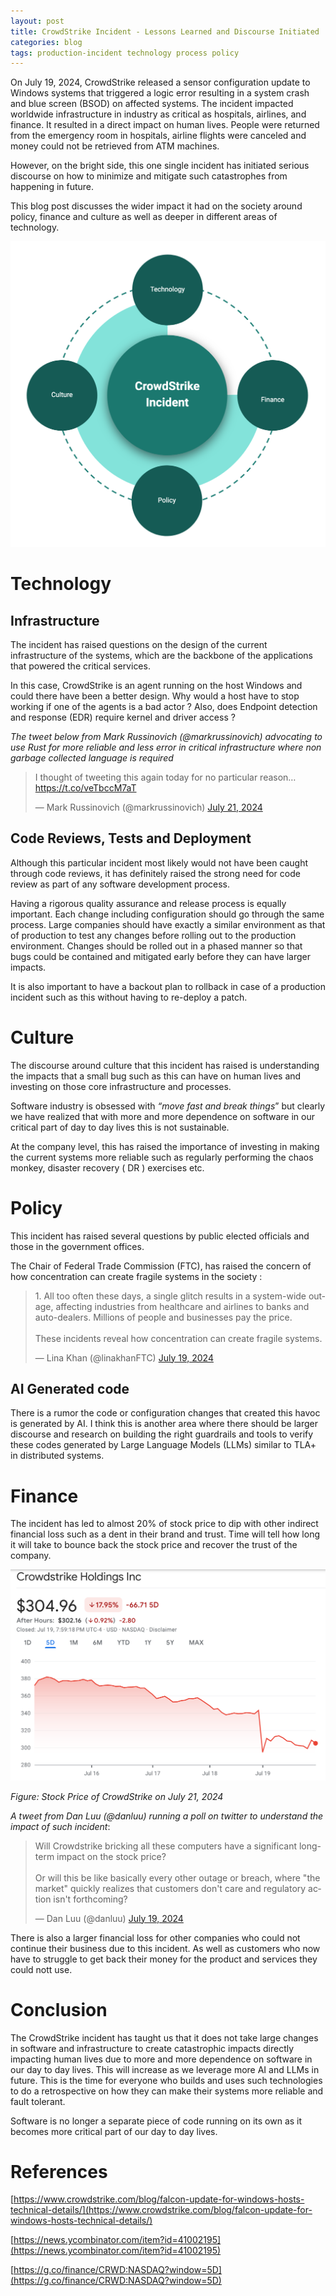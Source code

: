 ```yaml
---
layout: post
title: CrowdStrike Incident - Lessons Learned and Discourse Initiated
categories: blog
tags: production-incident technology process policy
---
```


On July 19, 2024, CrowdStrike released a sensor configuration update to Windows systems that triggered a logic error resulting in a system crash and blue screen (BSOD) on affected systems. The incident impacted worldwide infrastructure in industry as critical as hospitals, airlines, and finance. It resulted in a direct impact on human lives. People were returned from the emergency room in hospitals, airline flights were canceled and money could not be retrieved from ATM machines. 

However, on the bright side, this one single incident has initiated serious discourse on how to minimize and mitigate such catastrophes from happening in future. 

This blog post discusses the wider impact it had on the society around policy, finance and culture as well as deeper in different areas of technology.


![CrowdStrike incidents impacts](/assets/images/crowdstrike-incident-impact.png "CrowdStrike incidents impacts")


# Technology

## Infrastructure

The incident has raised questions on the design of the current infrastructure of the systems, which are the backbone of the applications that powered the critical services. 

In this case, CrowdStrike is an agent running on the host Windows and could there have been a better design. Why would a host have to stop working if one of the agents is a bad actor ? Also, does Endpoint detection and response (EDR) require kernel and driver access ?

_The tweet below from Mark Russinovich (@markrussinovich) advocating to use Rust for more reliable and less error in critical infrastructure where non garbage collected language is required_

<blockquote class="twitter-tweet"><p lang="en" dir="ltr">I thought of tweeting this again today for no particular reason… <a href="https://t.co/veTbccM7aT">https://t.co/veTbccM7aT</a></p>&mdash; Mark Russinovich (@markrussinovich) <a href="https://twitter.com/markrussinovich/status/1814853234445722076?ref_src=twsrc%5Etfw">July 21, 2024</a></blockquote> <script async src="https://platform.twitter.com/widgets.js" charset="utf-8"></script> 

## Code Reviews, Tests and Deployment 

Although this particular incident most likely would not have been caught through code reviews, it has definitely raised the strong need for code review as part of any software development process. 

Having a rigorous quality assurance and release process is equally important. Each change including configuration should go through the same process. Large companies should have exactly a similar environment as that of production to test any changes before rolling out to the production environment. Changes should be rolled out in a phased manner so that bugs could be contained and mitigated early before they can have larger impacts. 

It is also important to have a backout plan to rollback in case of a production incident such as this without having to re-deploy a patch.


# Culture 

The discourse around culture that this incident has raised is understanding the impacts that a small bug such as this can have on human lives and investing on those core infrastructure and processes. 

Software industry is obsessed with _“move fast and break things_” but clearly we have realized that with more and more dependence on software in our critical part of day to day lives this is not sustainable. 

At the company level, this has raised the importance of investing in making the current systems more reliable such as regularly performing the chaos monkey, disaster recovery ( DR ) exercises etc.  


# Policy

This incident has raised several questions by public elected officials and those in the government offices. 

The Chair of Federal Trade Commission (FTC), has raised the concern of how concentration can create fragile systems in the society :

<blockquote class="twitter-tweet"><p lang="en" dir="ltr">1. All too often these days, a single glitch results in a system-wide outage, affecting industries from healthcare and airlines to banks and auto-dealers. Millions of people and businesses pay the price. <br><br>These incidents reveal how concentration can create fragile systems.</p>&mdash; Lina Khan (@linakhanFTC) <a href="https://twitter.com/linakhanFTC/status/1814395610788929649?ref_src=twsrc%5Etfw">July 19, 2024</a></blockquote> <script async src="https://platform.twitter.com/widgets.js" charset="utf-8"></script>

## AI Generated code

There is a rumor the code or configuration changes that created this havoc is generated by AI. I think this is another area where there should be larger discourse and research on building the right guardrails and tools to verify these codes generated by Large Language Models (LLMs) similar to TLA+ in distributed systems.   


# Finance

The incident has led to almost 20% of stock price to dip with other indirect financial loss such as a dent in their brand and trust. Time will tell how long it will take to bounce back the stock price and recover the trust of the company.


![CrowdStrike Stock Price on July 21, 2024](/assets/images/crowdstrike-incident-stock.png "CrowdStrike Stock Price on July 21, 2024")


_Figure: Stock Price of CrowdStrike on July 21, 2024_

_A tweet from Dan Luu (@danluu) running a poll on twitter to understand the impact of such incident_:
<blockquote class="twitter-tweet"><p lang="en" dir="ltr">Will Crowdstrike bricking all these computers have a significant long-term impact on the stock price?<br><br>Or will this be like basically every other outage or breach, where &quot;the market&quot; quickly realizes that customers don&#39;t care and regulatory action isn&#39;t forthcoming?</p>&mdash; Dan Luu (@danluu) <a href="https://twitter.com/danluu/status/1814420414065496239?ref_src=twsrc%5Etfw">July 19, 2024</a></blockquote> <script async src="https://platform.twitter.com/widgets.js" charset="utf-8"></script> 


There is also a larger financial loss for other companies who could not continue their business due to this incident. As well as customers who now have to struggle to get back their money for the product and services they could nott use.


# Conclusion

The CrowdStrike incident has taught us that it does not take large changes in software and infrastructure to create catastrophic impacts directly impacting human lives due to more and more dependence on software in our day to day lives. This will increase as we leverage more AI and LLMs in future. This is the time for everyone who builds and uses such technologies to do a retrospective on how they can make their systems more reliable and fault tolerant. 

Software is no longer a separate piece of code running on its own as it becomes more critical part of our day to day lives. 


# References

[https://www.crowdstrike.com/blog/falcon-update-for-windows-hosts-technical-details/](https://www.crowdstrike.com/blog/falcon-update-for-windows-hosts-technical-details/) 

[https://news.ycombinator.com/item?id=41002195](https://news.ycombinator.com/item?id=41002195) 

[https://g.co/finance/CRWD:NASDAQ?window=5D](https://g.co/finance/CRWD:NASDAQ?window=5D) 